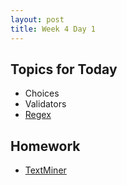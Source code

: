 ```yaml
---
layout: post
title: Week 4 Day 1
---
```


## Topics for Today
* Choices
* Validators
* [Regex](https://github.com/tiy-lv-python-2015-10/class-notes/blob/master/week4/01%20-%20Regular%20Expressions.ipynb)

## Homework
* [TextMiner](https://github.com/tiy-lv-python-2015-10/textminer)
